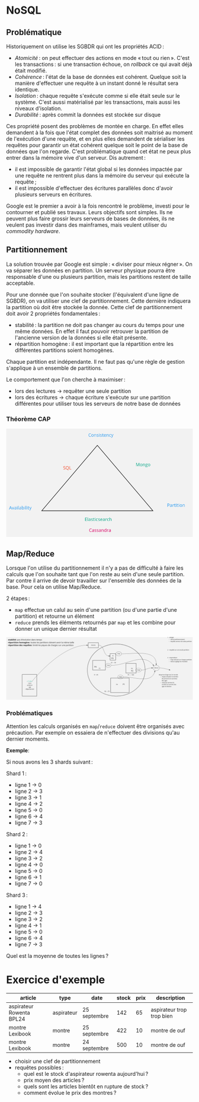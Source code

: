 # NoSQL

## Problématique

Historiquement on utilise les SGBDR qui ont les propriétés ACID :
- *Atomicité* : on peut effectuer des actions en mode « tout ou rien ». C'est les transactions : si une transaction échoue, on _rollback_ ce qui avait déjà était modifié.
- *Cohérence* : l'état de la base de données est cohérent. Quelque soit la manière d'effectuer une requête à un instant donné le résultat sera identique.
- *Isolation* : chaque requête s'exécute comme si elle était seule sur le système. C'est aussi matérialisé par les transactions, mais aussi les niveaux d'isolation.
- *Durabilité* : après commit la données est stockée sur disque

Ces propriété posent des problèmes de montée en charge. En effet elles demandent à la fois que l'état complet des données soit maitrisé au moment de l'exécution d'une requête, et en plus elles demandent de sérialiser les requêtes pour garantir un état cohérent quelque soit le point de la base de données que l'on regarde. C'est problématique quand cet état ne peux plus entrer dans la mémoire vive d'un serveur. Dis autrement :

- il est impossible de garantir l'état global si les données impactée par une requête ne rentrent plus dans la mémoire du serveur qui exécute la requête ;
- il est impossible d'effectuer des écritures parallèles donc d'avoir plusieurs serveurs en écritures.

Google est le premier a avoir à la fois rencontré le problème, investi pour le contourner et publié ses travaux. Leurs objectifs sont simples. Ils ne peuvent plus faire grossir leurs serveurs de bases de données, ils ne veulent pas investir dans des mainframes, mais veulent utiliser du _commodity hardware_.

## Partitionnement

La solution trouvée par Google est simple : « diviser pour mieux régner ». On va séparer les données en partition. Un serveur physique pourra être responsable d'une ou plusieurs partition, mais les partitions restent de taille acceptable.

Pour une donnée que l'on souhaite stocker (l'équivalent d'une ligne de SGBDR), on va utiliser une clef de partitionnement. Cette dernière indiquera la partition où doit être stockée la donnée. Cette clef de partitionnement doit avoir 2 propriétés fondamentales :
- stabilité : la partition ne doit pas changer au cours du temps pour une même données. En effet il faut pouvoir retrouver la partition de l'ancienne version de la données si elle était présente.
- répartition homogène : il est important que la répartition entre les différentes partitions soient homogènes.

Chaque partition est indépendante. Il ne faut pas qu'une règle de gestion s'applique à un ensemble de partitions.

Le comportement que l'on cherche à maximiser :
- lors des lectures → requêter une seule partition
- lors des écritures → chaque écriture s'exécute sur une partition différentes pour utiliser tous les serveurs de notre base de données


### Théorème CAP

![tableau3](img/tableau3.png)

## Map/Reduce

Lorsque l'on utilise du partitionnement il n'y a pas de difficulté à faire les calculs que l'on souhaite tant que l'on reste au sein d'une seule partition. Par contre il arrive de devoir travailler sur l'ensemble des données de la base. Pour cela on utilise Map/Reduce.

2 étapes :

- `map` effectue un calul au sein d'une partition (ou d'une partie d'une partition) et retourne un élément
- `reduce` prends les éléments retournés par `map` et les combine pour donner un unique dernier résultat

![tableau1](img/tableau1.png)

### Problématiques

Attention les calculs organisés en `map`/`reduce` doivent être organisés avec précaution. Par exemple on essaiera de n'effectuer des divisions qu'au dernier moments.

**Exemple**:

Si nous avons les 3 shards suivant :

Shard 1 :
- ligne 1 → 0
- ligne 2 → 3
- ligne 3 → 1
- ligne 4 → 2
- ligne 5 → 0
- ligne 6 → 4
- ligne 7 → 3

Shard 2 :
- ligne 1 → 0
- ligne 2 → 4
- ligne 3 → 2
- ligne 4 → 0
- ligne 5 → 0
- ligne 6 → 1
- ligne 7 → 0

Shard 3 :
- ligne 1 → 4
- ligne 2 → 3
- ligne 3 → 2
- ligne 4 → 1
- ligne 5 → 0
- ligne 6 → 4
- ligne 7 → 3

Quel est la moyenne de toutes les lignes ?


# Exercice d'exemple

| article | type | date | stock | prix | description |
|---|---|---|---|---|---|
| aspirateur Rowenta BPL24 | aspirateur | 25 septembre | 142 | 65 | aspirateur trop trop bien |
| montre Lexibook | montre | 25 septembre | 422 | 10 | montre de ouf |
| montre Lexibook | montre | 24 septembre | 500 | 10 | montre de ouf |

- choisir une clef de partitionnement
- requêtes possibles :
  - quel est le stock d'aspirateur rowenta aujourd'hui ?
  - prix moyen des articles ?
  - quels sont les articles bientôt en rupture de stock ?
  - comment évolue le prix des montres ?
